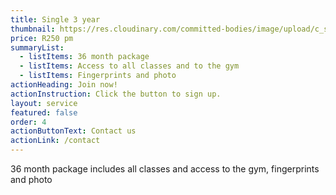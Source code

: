 ```yaml
---
title: Single 3 year
thumbnail: https://res.cloudinary.com/committed-bodies/image/upload/c_scale,f_auto,q_auto,w_600/v1643966006/memberships/membership-gym-couples-Benoni.png
price: R250 pm
summaryList:
  - listItems: 36 month package
  - listItems: Access to all classes and to the gym
  - listItems: Fingerprints and photo
actionHeading: Join now!
actionInstruction: Click the button to sign up.
layout: service
featured: false
order: 4
actionButtonText: Contact us
actionLink: /contact
---
```

36 month package includes all classes and access to the gym, fingerprints and photo